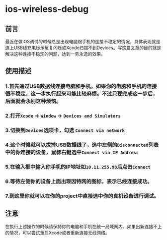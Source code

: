 # ios-wireless-debug

## 前言
最近在做iOS调试的时候总是出现电脑跟手机的连接不稳定的情况，具体表现就是连上USB线充电标示反复闪烁或Xcode扫描不到Devices。写这篇文章的目的就是解决这种连接不稳定的问题，达到一劳永逸的效果。

## 使用描述

### 1.首先通过USB数据线连接电脑和手机。如果你的电脑和手机的连接很不稳定，这一步执行起来可能比较麻烦。不过只要完成这一步后，后面就会永别这种烦恼。

### 2.打开`Xcode` -> `Window` -> `Devices and Simulators`

### 3.切换到`Devices`选项卡，勾选 `Connect via network`

### 4.这个时候就可以拔掉USB数据线了，选中左侧的`Disconnected`列表中的你连接的设备，鼠标右键选中`Connect via IP Address`

### 5.在输入框中输入你手机的IP地址如`10.11.255.98`后点击`Connect`

### 6.等待左侧你的设备上面出现因特网的图标，表示已经连接成功。

### 7.到这里你就可以在你的project中直接选中你的真机设备进行调试。

## 注意
在执行上述操作的时候请保持你的电脑和手机在统一局域网内。如果出新连接不上的情况，可以尝试重启Xcode或者重新连接无线网络。